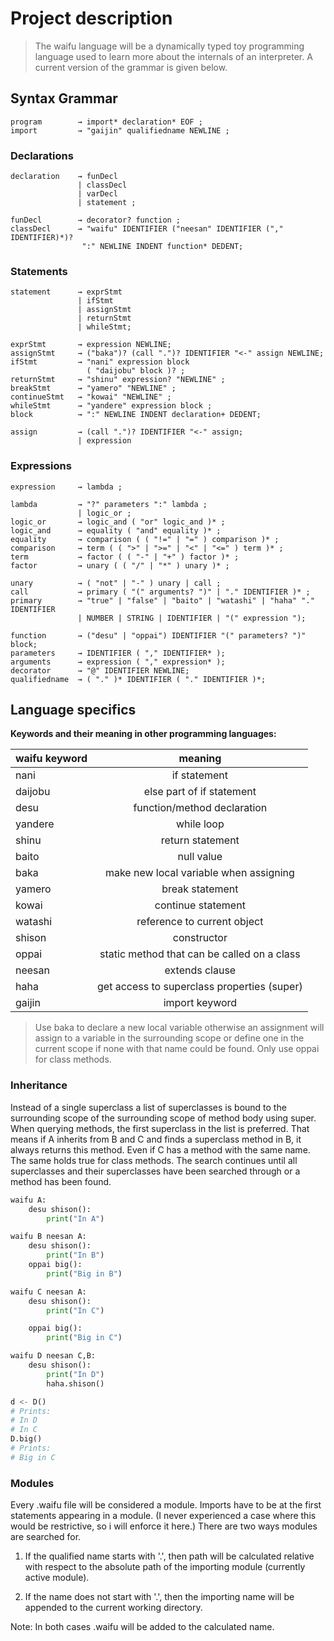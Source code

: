 # Project description

> The waifu language will be a dynamically typed toy programming language used to learn more about the internals of an interpreter.
> A current version of the grammar is given below.

## Syntax Grammar

```ebnf
program        → import* declaration* EOF ;
import         → "gaijin" qualifiedname NEWLINE ;
```

### Declarations

```ebnf
declaration    → funDecl
               | classDecl
               | varDecl
               | statement ;

funDecl        → decorator? function ;
classDecl      → "waifu" IDENTIFIER ("neesan" IDENTIFIER ("," IDENTIFIER)*)?
                ":" NEWLINE INDENT function* DEDENT;
```

[comment]: <> (after varDecl and statements instead of NEWLINE tokens i should probably also allow EOF tokens aswell.)

### Statements

```ebnf
statement      → exprStmt
               | ifStmt
               | assignStmt
               | returnStmt
               | whileStmt;

exprStmt       → expression NEWLINE;
assignStmt     → ("baka")? (call ".")? IDENTIFIER "<-" assign NEWLINE;
ifStmt         → "nani" expression block
                 ( "daijobu" block )? ;
returnStmt     → "shinu" expression? "NEWLINE" ;
breakStmt      → "yamero" "NEWLINE" ;
continueStmt   → "kowai" "NEWLINE" ;
whileStmt      → "yandere" expression block ;
block          → ":" NEWLINE INDENT declaration+ DEDENT;

assign         → (call ".")? IDENTIFIER "<-" assign;
               | expression
```

### Expressions

```ebnf
expression     → lambda ;

lambda         → "?" parameters ":" lambda ;
               | logic_or ;
logic_or       → logic_and ( "or" logic_and )* ;
logic_and      → equality ( "and" equality )* ;
equality       → comparison ( ( "!=" | "=" ) comparison )* ;
comparison     → term ( ( ">" | ">=" | "<" | "<=" ) term )* ;
term           → factor ( ( "-" | "+" ) factor )* ;
factor         → unary ( ( "/" | "*" ) unary )* ;

unary          → ( "not" | "-" ) unary | call ;
call           → primary ( "(" arguments? ")" | "." IDENTIFIER )* ;
primary        → "true" | "false" | "baito" | "watashi" | "haha" "." IDENTIFIER
               | NUMBER | STRING | IDENTIFIER | "(" expression ");

function       → ("desu" | "oppai") IDENTIFIER "(" parameters? ")" block;
parameters     → IDENTIFIER ( "," IDENTIFIER* );
arguments      → expression ( "," expression* );
decorator      → "@" IDENTIFIER NEWLINE;
qualifiedname  → ( "." )* IDENTIFIER ( "." IDENTIFIER )*;
```

## Language specifics

**Keywords and their meaning in other programming languages:**

| waifu keyword |                   meaning                   |
| ------------- | :-----------------------------------------: |
| nani          |                if statement                 |
| daijobu       |          else part of if statement          |
| desu          |         function/method declaration         |
| yandere       |                 while loop                  |
| shinu         |              return statement               |
| baito         |                 null value                  |
| baka          |   make new local variable when assigning    |
| yamero        |               break statement               |
| kowai         |             continue statement              |
| watashi       |         reference to current object         |
| shison        |                 constructor                 |
| oppai         | static method that can be called on a class |
| neesan        |               extends clause                |
| haha          | get access to superclass properties (super) |
| gaijin        |               import keyword                |

> Use baka to declare a new local variable otherwise an assignment will assign to a variable in the surrounding scope or define one
> in the current scope if none with that name could be found.
> Only use oppai for class methods.

### Inheritance

Instead of a single superclass a list of superclasses is bound to the surrounding scope of the surrounding scope of method body using super.
When querying methods, the first superclass in the list is preferred. That means if A inherits from B and C and finds a superclass method in B, it always returns this method. Even if C has a method with the same name. The same holds true for class methods. The search continues until all superclasses and their superclasses have been searched through or a method has been found.

```python
waifu A:
    desu shison():
        print("In A")

waifu B neesan A:
    desu shison():
        print("In B")
    oppai big():
        print("Big in B")

waifu C neesan A:
    desu shison():
        print("In C")

    oppai big():
        print("Big in C")

waifu D neesan C,B:
    desu shison():
        print("In D")
        haha.shison()

d <- D()
# Prints:
# In D
# In C
D.big()
# Prints:
# Big in C
```

### Modules

Every .waifu file will be considered a module.
Imports have to be at the first statements appearing in a module.
(I never experienced a case where this would be restrictive, so i will enforce it here.)
There are two ways modules are searched for.

1. If the qualified name starts with '.', then path will be calculated relative with respect to the absolute path of the importing module (currently active module).

2. If the name does not start with '.', then the importing name will be appended to the current working directory.

Note: In both cases .waifu will be added to the calculated name.
